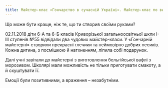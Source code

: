 ```yaml
---
title: Майстер-клас «Гончарство в сучасній Україні». Майстер-клас по виготовленню бельгійської вафлі з морозивом «Солодощі найкраще смакують у дитинстві»
---
```


Що може бути краще, ніж те, що ти створив своїми руками?

02.11.2018 діти 6-А та 6-Б класів Криворізької загальноосвітньої шкли І-ІІІ ступенів №55 відвідали два чудових майстер-класи. У «Гончарній майстерні» створили прекрасні глечики та неймовірно добрих песиків. Кожна дитина, з посмішкою й натхненням, ліпила собі подарунок.

Далі учні завітали до майстерні з виготовлення бельгійської вафлі з морозивом. Школярі мали можливість не тільки приготувати смакоту, а й скуштувати її.

Емоції були позитивними, а враження – незабутніми.

<slideshow id="_/72157701571091301" />
